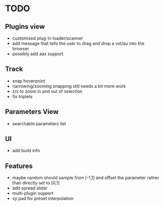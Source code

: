 # TODO

## Plugins view 

- customised plug-in loader/scanner
- add message that tells the user to drag and drop a vst/au into the browser
- possibly add aax support

## Track

- snap hoverpoint
- narrowing/zooming snapping still needs a bit more work
- z/x to zoom in and out of selection
- fix triplets

## Parameters View

- searchable parameters list

## UI

- add build info

## Features

- maybe random should sample from [-1,1] and offset the parameter rather than directly set to [0,1]
- add spread slider
- multi-plugin support
- xy pad for preset interpolation
